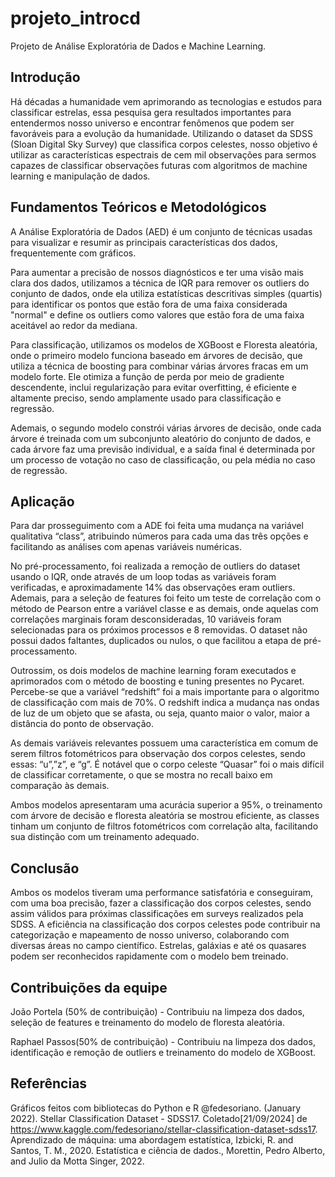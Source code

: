 # projeto_introcd
Projeto de Análise Exploratória de Dados e Machine Learning.

## Introdução
Há décadas a humanidade vem aprimorando as tecnologias e estudos para classificar estrelas, essa pesquisa gera resultados importantes para entendermos nosso universo e encontrar fenômenos que podem ser favoráveis para a evolução da humanidade.
Utilizando o dataset da SDSS (Sloan Digital Sky Survey) que classifica corpos celestes, nosso objetivo é utilizar as características espectrais de cem mil observações para sermos capazes de classificar observações futuras com algoritmos de machine learning e manipulação de dados.

## Fundamentos Teóricos e Metodológicos
A Análise Exploratória de Dados (AED) é um conjunto de técnicas usadas para visualizar e resumir as principais características dos dados, frequentemente com gráficos. 

Para aumentar a precisão de nossos diagnósticos e ter uma visão mais clara dos dados, utilizamos a técnica de IQR para remover os outliers do conjunto de dados, onde ela utiliza estatísticas descritivas simples (quartis) para identificar os pontos que estão fora de uma faixa considerada "normal" e define os outliers como valores que estão fora de uma faixa aceitável ao redor da mediana.

Para classificação, utilizamos os modelos de XGBoost e Floresta aleatória, onde o primeiro modelo funciona baseado em árvores de decisão, que utiliza a técnica de boosting para combinar várias árvores fracas em um modelo forte. Ele otimiza a função de perda por meio de gradiente descendente, inclui regularização para evitar overfitting, é eficiente e altamente preciso, sendo amplamente usado para classificação e regressão.

Ademais, o segundo modelo  constrói várias árvores de decisão, onde cada árvore é treinada com um subconjunto aleatório do conjunto de dados, e cada árvore faz uma previsão individual, e a saída final é determinada por um processo de votação no caso de classificação, ou pela média no caso de regressão.

## Aplicação
Para dar prosseguimento com a ADE foi feita uma mudança na variável qualitativa “class”, atribuindo números para cada uma das três opções e facilitando as análises com apenas variáveis numéricas.

No pré-processamento, foi realizada a remoção de outliers do dataset usando o IQR, onde através de um loop todas as variáveis foram verificadas, e aproximadamente 14% das observações eram outliers. Ademais, para a seleção de features foi feito um teste de correlação com o método de Pearson entre a variável classe e as demais, onde aquelas com correlações marginais foram desconsideradas, 10 variáveis foram selecionadas para os próximos processos e 8 removidas. O dataset não possui dados faltantes, duplicados ou nulos, o que facilitou a etapa de pré-processamento.

Outrossim, os dois modelos de machine learning foram executados e aprimorados com o método de boosting e tuning presentes no Pycaret. Percebe-se que a variável “redshift” foi a mais importante para o algoritmo de classificação com mais de 70%. O redshift  indica a mudança nas ondas de  luz de um objeto que se afasta, ou seja, quanto maior o valor, maior a distância do ponto de observação. 

As demais variáveis relevantes possuem uma característica em comum de serem filtros fotométricos para observação dos corpos celestes, sendo essas: “u”,”z”, e “g”. É notável que o corpo celeste “Quasar” foi o mais difícil de classificar corretamente, o que se mostra no recall baixo em comparação às demais.

Ambos modelos apresentaram uma acurácia superior a 95%, o treinamento com árvore de decisão e floresta aleatória se mostrou eficiente, as classes tinham um conjunto de filtros fotométricos com correlação alta, facilitando sua distinção com um treinamento adequado.

## Conclusão
Ambos os modelos tiveram uma performance satisfatória e conseguiram, com uma boa precisão, fazer a classificação dos corpos celestes, sendo assim válidos para próximas classificações em surveys realizados pela SDSS. A eficiência na classificação dos corpos celestes pode contribuir na categorização e mapeamento de nosso universo, colaborando com diversas áreas no campo científico. Estrelas, galáxias e até os quasares podem ser reconhecidos rapidamente com o modelo bem treinado.

## Contribuições da equipe
João Portela (50% de contribuição) - Contribuiu na limpeza dos dados, seleção de features e treinamento do modelo de floresta aleatória.

Raphael Passos(50% de contribuição) - Contribuiu na limpeza dos dados, identificação e remoção de outliers e treinamento do modelo de XGBoost.

## Referências
Gráficos feitos com bibliotecas do Python e R
@fedesoriano. (January 2022). Stellar Classification Dataset - SDSS17. Coletado[21/09/2024] de https://www.kaggle.com/fedesoriano/stellar-classification-dataset-sdss17.
Aprendizado de máquina: uma abordagem estatística, Izbicki, R. and Santos, T. M., 2020.
Estatística e ciência de dados., Morettin, Pedro Alberto, and Julio da Motta Singer, 2022.

